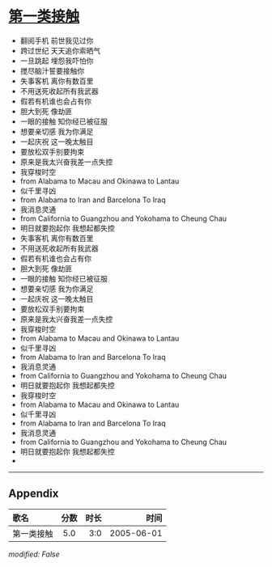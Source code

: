 # [第一类接触](https://music.163.com/song?id=66239)

* 翻阅手机 前世我见过你
* 跨过世纪 天天追你索晒气
* 一旦跳起 埋怨我吓怕你
* 搅尽脑汁誓要接触你
* 失事客机 离你有数百里
* 不用送死收起所有我武器
* 假若有机谁也会占有你
* 胆大到死 像劫匪
* 一眼的接触 知你经已被征服
* 想要亲切感 我为你满足
* 一起庆祝 这一晚太触目
* 要放松双手别要拘束
* 原来是我太兴奋我差一点失控
* 我穿梭时空
* from Alabama to Macau and Okinawa to Lantau
* 似千里寻凶
* from Alabama to Iran and Barcelona To Iraq
* 我消息灵通
* from California to Guangzhou and Yokohama to Cheung Chau
* 明日就要抱起你 我想起都失控
* 失事客机 离你有数百里
* 不用送死收起所有我武器
* 假若有机谁也会占有你
* 胆大到死 像劫匪
* 一眼的接触 知你经已被征服
* 想要亲切感 我为你满足
* 一起庆祝 这一晚太触目
* 要放松双手别要拘束
* 原来是我太兴奋我差一点失控
* 我穿梭时空
* from Alabama to Macau and Okinawa to Lantau
* 似千里寻凶
* from Alabama to Iran and Barcelona To Iraq
* 我消息灵通
* from California to Guangzhou and Yokohama to Cheung Chau
* 明日就要抱起你 我想起都失控
* 我穿梭时空
* from Alabama to Macau and Okinawa to Lantau
* 似千里寻凶
* from Alabama to Iran and Barcelona To Iraq
* 我消息灵通
* from California to Guangzhou and Yokohama to Cheung Chau
* 明日就要抱起你 我想起都失控
* 


---

## Appendix

|歌名|分数|时长|时间|
|:---|:---:|---:|---:|
|第一类接触|5.0|3:0|2005-06-01

*modified: False*